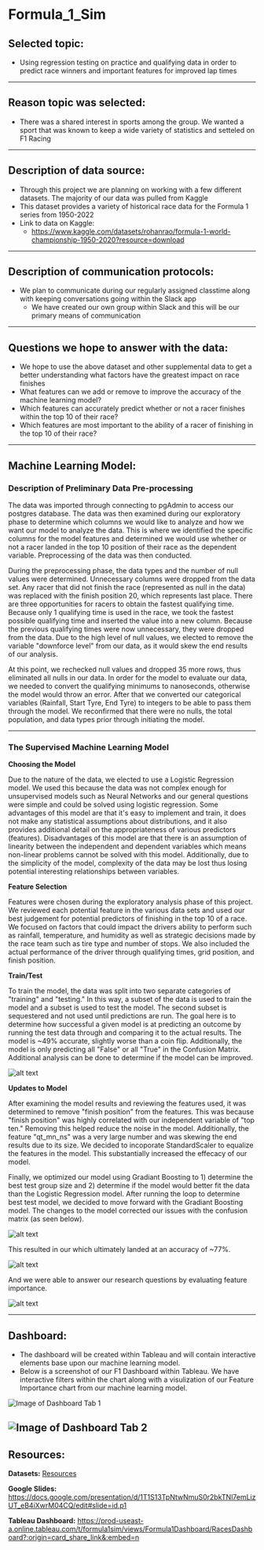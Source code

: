 # Formula_1_Sim

## Selected topic:

- Using regression testing on practice and qualifying data in order to predict race winners and important features for improved lap times 
---

## Reason topic was selected:

- There was a shared interest in sports among the group. We wanted a sport that was known to keep a wide variety of statistics and setteled on F1 Racing
---

## Description of data source:

- Through this project we are planning on working with a few different datasets. The majority of our data was pulled from Kaggle
- This dataset provides a variety of historical race data for the Formula 1 series from 1950-2022
- Link to data on Kaggle: 
  - https://www.kaggle.com/datasets/rohanrao/formula-1-world-championship-1950-2020?resource=download
---

## Description of communication protocols:

- We plan to communicate during our regularly assigned classtime along with keeping conversations going within the Slack app
  - We have created our own group within Slack and this will be our primary means of communication
---

## Questions we hope to answer with the data:

- We hope to use the above dataset and other supplemental data to get a better understanding what factors have the greatest impact on race finishes
- What features can we add or remove to improve the accuracy of the machine learning model?
- Which features can accurately predict whether or not a racer finishes within the top 10 of their race?
- Which features are most important to the ability of a racer of finishing in the top 10 of their race?
---

## Machine Learning Model:

### Description of Preliminary Data Pre-processing

The data was imported through connecting to pgAdmin to access our postgres database. The data was then examined during our exploratory phase to determine which columns we would like to analyze and how we want our model to analyze the data. This is where we identified the specific columns for the model features and determined we would use whether or not a racer landed in the top 10 position of their race as the dependent variable. Preprocessing of the data was then conducted.

During the preprocessing phase, the data types and the number of null values were determined. Unnecessary columns were dropped from the data set. Any racer that did not finish the race (represented as null in the data) was replaced with the finish position 20, which represents last place. There are three opportunities for racers to obtain the fastest qualifying time. Because only 1 qualifying time is used in the race, we took the fastest possible qualifying time and inserted the value into a new column. Because the previous qualifying times were now unnecessary, they were dropped from the data. Due to the high level of null values, we elected to remove the variable "downforce level" from our data, as it would skew the end results of our analysis.

At this point, we rechecked null values and dropped 35 more rows, thus eliminated all nulls in our data. In order for the model to evaluate our data, we needed to convert the qualifying minimums to nanoseconds, otherwise the model would throw an error. After that we converted our categorical variables (Rainfall, Start Tyre, End Tyre) to integers to be able to pass them through the model. We reconfirmed that there were no nulls, the total population, and data types prior through initiating the model.

---

### The Supervised Machine Learning Model

**Choosing the Model**

Due to the nature of the data, we elected to use a Logistic Regression model. We used this because the data was not complex enough for unsupervised models such as Neural Networks and our general questions were simple and could be solved using logistic regression. Some advantages of this model are that it's easy to implement and train, it does not make any statistical assumptions about distributions, and it also provides additional detail on the appropriateness of various predictors (features). Disadvantages of this model are that there is an assumption of linearity between the independent and dependent variables which means non-linear problems cannot be solved with this model. Additionally, due to the simplicity of the model, complexity of the data may be lost thus losing potential interesting relationships between variables.

**Feature Selection**

Features were chosen during the exploratory analysis phase of this project. We reviewed each potential feature in the various data sets and used our best judgement for potential predictors of finishing in the top 10 of a race. We focused on factors that could impact the drivers ability to perform such as rainfall, temperature, and humidity as well as strategic decisions made by the race team such as tire type and number of stops. We also included the actual performance of the driver through qualifying times, grid position, and finish position.

**Train/Test**

To train the model, the data was split into two separate categories of "training" and "testing." In this way, a subset of the data is used to train the model and a subset is used to test the model. The second subset is sequestered and not used until predictions are run. The goal here is to determine how successful a given model is at predicting an outcome by running the test data through and comparing it to the actual results. The model is ~49% accurate, slightly worse than a coin flip. Additionally, the model is only predicting all "False" or all "True" in the Confusion Matrix. Additional analysis can be done to determine if the model can be improved.

![alt text](https://github.com/Connor-Theo/Formula_1_Sim/blob/4b6e68916d30e0509173ebaf76d5170b0e4d1a83/Images/Old%20Accuracy.png)

**Updates to Model**

After examining the model results and reviewing the features used, it was determined to remove "finish position" from the features. This was because "finish position" was highly correlated with our independent variable of "top ten." Removing this helped reduce the noise in the model. Additionally, the feature "qt_mn_ns" was a very large number and was skewing the end results due to its size. We decided to incoporate StandardScaler to equalize the features in the model. This substantially increased the effecacy of our model. 

Finally, we optimized our model using Gradiant Boosting to 1) determine the best test group size and 2) determine if the model would better fit the data than the Logistic Regression model. After running the loop to determine best test model, we decided to move forward with the Gradiant Boosting model. The changes to the model corrected our issues with the confusion matrix (as seen below).

![alt text](https://github.com/Connor-Theo/Formula_1_Sim/blob/4b6e68916d30e0509173ebaf76d5170b0e4d1a83/Images/Confusion%20Matrix.png)

This resulted in our  which ultimately landed at an accuracy of ~77%. 

![alt text](https://github.com/Connor-Theo/Formula_1_Sim/blob/4b6e68916d30e0509173ebaf76d5170b0e4d1a83/Images/Classification.png)

And we were able to answer our research questions by evaluating feature importance.

![alt text](https://github.com/Connor-Theo/Formula_1_Sim/blob/4b6e68916d30e0509173ebaf76d5170b0e4d1a83/Images/Feature%20Importance.png)

---

## Dashboard:

- The dashboard will be created within Tableau and will contain interactive elements base upon our machine learning model.
- Below is a screenshot of our F1 Dashboard within Tableau. We have interactive filters within the chart along with a visulization of our Feature Importance chart from our machine learning model. 

![Image of Dashboard Tab 1](https://github.com/Connor-Theo/Formula_1_Sim/blob/main/Images/F1_Dashboard_Races.png)

![Image of Dashboard Tab 2](https://github.com/Connor-Theo/Formula_1_Sim/blob/main/Images/F1_Dashboard_Drivers.png)
---

## Resources:

**Datasets:** [Resources](https://github.com/Connor-Theo/Formula_1_Sim/tree/matt_branch/Resources)

**Google Slides:** https://docs.google.com/presentation/d/1T1S13TpNtwNmuS0r2bkTNl7emLizUT_eB4iXwrM04CQ/edit#slide=id.p1

**Tableau Dashboard:** https://prod-useast-a.online.tableau.com/t/formula1sim/views/Formula1Dashboard/RacesDashboard?:origin=card_share_link&:embed=n
